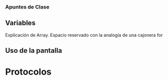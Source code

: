 ### Apuntes de Clase  

## Variables
Explicación de Array. Espacio reservado con la analogía de una cajonera
for  
## Uso de la pantalla
# Protocolos


